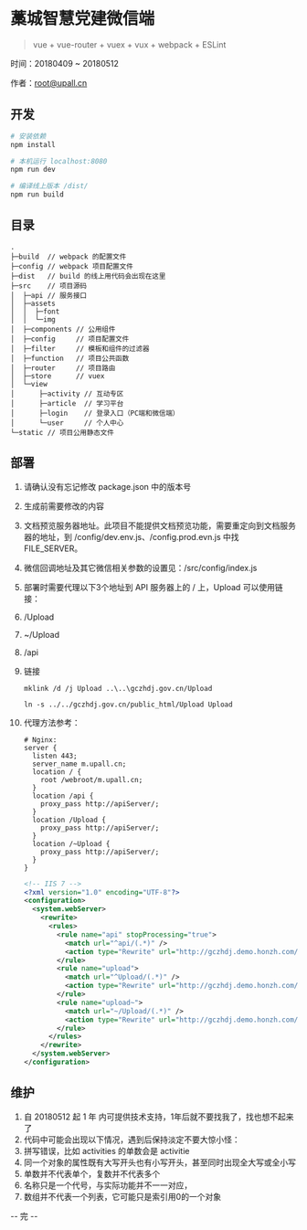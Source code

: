 # 藁城智慧党建微信端

> vue + vue-router + vuex + vux + webpack + ESLint

时间：20180409 ~ 20180512

作者：root@upall.cn

## 开发

``` bash
# 安装依赖
npm install

# 本机运行 localhost:8080
npm run dev

# 编译线上版本 /dist/
npm run build
```

## 目录

```
.
├─build  // webpack 的配置文件
├─config // webpack 项目配置文件
├─dist   // build 的线上用代码会出现在这里
├─src    // 项目源码
│  ├─api // 服务接口
│  ├─assets
│  │  ├─font
│  │  └─img
│  ├─components // 公用组件
│  ├─config     // 项目配置文件
│  ├─filter     // 模板和组件的过滤器
│  ├─function   // 项目公共函数
│  ├─router     // 项目路由
│  ├─store      // vuex
│  └─view
│      ├─activity // 互动专区
│      ├─article  // 学习平台
│      ├─login    // 登录入口（PC端和微信端）
│      └─user     // 个人中心
└─static // 项目公用静态文件
```

## 部署

1. 请确认没有忘记修改 package.json 中的版本号
1. 生成前需要修改的内容
  1. 文档预览服务器地址。此项目不能提供文档预览功能，需要重定向到文档服务器的地址，到 /config/dev.env.js、/config.prod.evn.js 中找 FILE_SERVER。
  1. 微信回调地址及其它微信相关参数的设置见：/src/config/index.js
1. 部署时需要代理以下3个地址到 API 服务器上的 / 上，Upload 可以使用链接：
  1. /Upload
  1. ~/Upload
  1. /api
1. 链接
	```shell
	mklink /d /j Upload ..\..\gczhdj.gov.cn/Upload
	```
	```shell
	ln -s ../../gczhdj.gov.cn/public_html/Upload Upload
	```
1. 代理方法参考：
    ```
    # Nginx:
    server {
      listen 443;
      server_name m.upall.cn;
      location / {
        root /webroot/m.upall.cn;
      }
      location /api {
        proxy_pass http://apiServer/;
      }
      location /Upload {
        proxy_pass http://apiServer/;
      }
      location /~Upload {
        proxy_pass http://apiServer/;
      }
    }
    ```

    ```xml
    <!-- IIS 7 -->
    <?xml version="1.0" encoding="UTF-8"?>
    <configuration>
      <system.webServer>
        <rewrite>
          <rules>
            <rule name="api" stopProcessing="true">
              <match url="^api/(.*)" />
              <action type="Rewrite" url="http://gczhdj.demo.honzh.com/{R:1}" />
            </rule>
            <rule name="upload">
              <match url="^Upload/(.*)" />
              <action type="Rewrite" url="http://gczhdj.demo.honzh.com/{R:0}" />
            </rule>
            <rule name="upload~">
              <match url="~/Upload/(.*)" />
              <action type="Rewrite" url="http://gczhdj.demo.honzh.com/Upload/{R:1}" />
            </rule>
          </rules>
        </rewrite>
      </system.webServer>
    </configuration>
    ```

## 维护

1. 自 20180512 起 1 年 内可提供技术支持，1年后就不要找我了，找也想不起来了
1. 代码中可能会出现以下情况，遇到后保持淡定不要大惊小怪：
  1. 拼写错误，比如 activities 的单数会是 activitie
  1. 同一个对象的属性既有大写开头也有小写开头，甚至同时出现全大写或全小写
  1. 单数并不代表单个，复数并不代表多个
  1. 名称只是一个代号，与实际功能并不一一对应，
  1. 数组并不代表一个列表，它可能只是索引用0的一个对象

-- 完 --